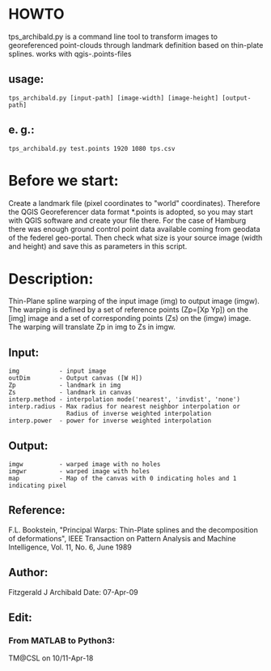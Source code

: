 # HOWTO

tps_archibald.py is a command line tool to transform images to georeferenced point-clouds through landmark definition based on thin-plate splines. works with qgis-.points-files

## usage:
    tps_archibald.py [input-path] [image-width] [image-height] [output-path]

## e. g.:
    tps_archibald.py test.points 1920 1080 tps.csv

# Before we start:
Create a landmark file (pixel coordinates to "world" coordinates). Therefore the QGIS Georeferencer data format *.points is adopted, so you may start with QGIS software and create your file there. For the case of Hamburg there was enough ground control point data available coming from geodata of the federel geo-portal. Then check what size is your source image (width and height) and save this as parameters in this script.

# Description: 
Thin-Plane spline warping of the input image (img) to
output image (imgw). The warping is defined by a set of reference points
(Zp=[Xp Yp]) on the [img] image and a set of corresponding points (Zs)
on the (imgw) image. The warping will translate Zp in img to Zs in imgw.
 
## Input:
    img           - input image
	outDim        - Output canvas ([W H])
	Zp            - landmark in img
	Zs            - landmark in canvas
	interp.method - interpolation mode('nearest', 'invdist', 'none')
	interp.radius - Max radius for nearest neighbor interpolation or
					Radius of inverse weighted interpolation
	interp.power  - power for inverse weighted interpolation
 
## Output:
	imgw          - warped image with no holes
	imgwr         - warped image with holes
	map           - Map of the canvas with 0 indicating holes and 1 indicating pixel
 
## Reference:
F.L. Bookstein, "Principal Warps: Thin-Plate splines and the
decomposition of deformations", IEEE Transaction on Pattern Analysis and
Machine Intelligence, Vol. 11, No. 6, June 1989
 
## Author: 
Fitzgerald J Archibald
Date: 07-Apr-09

## Edit:
### From MATLAB to Python3:
TM@CSL
on 10/11-Apr-18
